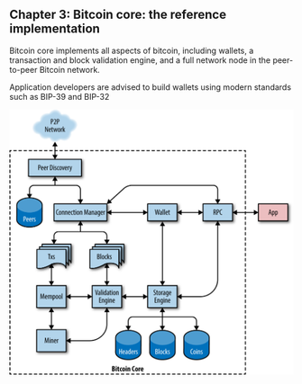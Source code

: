 ## Chapter 3: Bitcoin core: the reference implementation

Bitcoin core implements all aspects of bitcoin, including wallets, a transaction and block validation engine, and a full network node in the peer-to-peer Bitcoin network.

Application developers are advised to build wallets using modern standards such as BIP-39 and BIP-32

![bitcoin-arch](/mastering-bitcoin/images/mbc2_0301.png)

